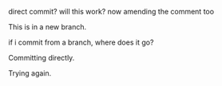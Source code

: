 direct commit?
will this work?
now amending the comment too

This is in a new branch.

if i commit from a branch, where does it go?

Committing directly.

Trying again.